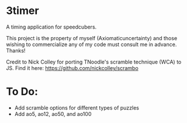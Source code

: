 # 3timer
A timing application for speedcubers.


This project is the property of myself (Axiomaticuncertainty) and those 
wishing to commercialize any of my code must consult me in advance. Thanks!

Credit to Nick Colley for porting TNoodle's scramble technique (WCA) to JS. Find it here: https://github.com/nickcolley/scrambo

# To Do:
- Add scramble options for different types of puzzles
- Add ao5, ao12, ao50, and ao100
